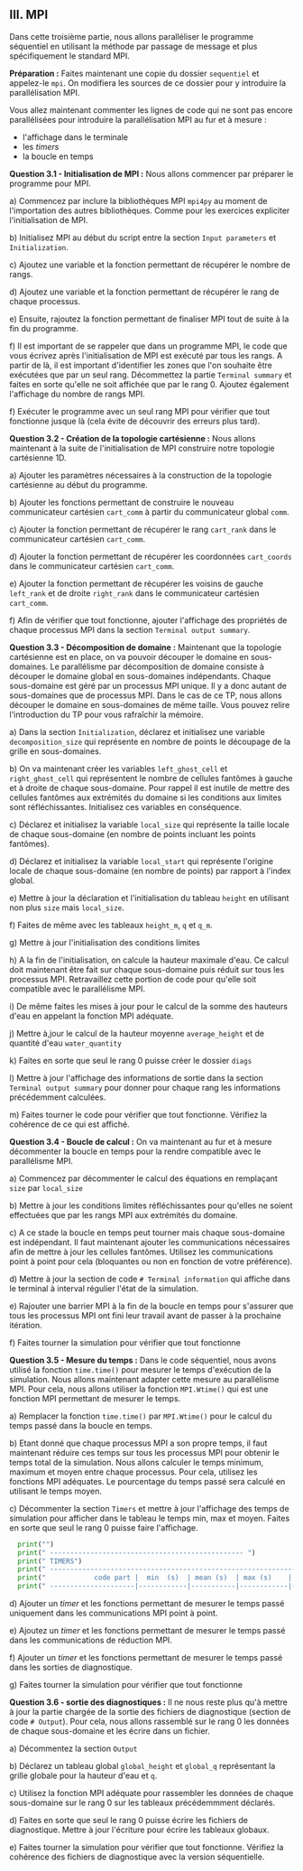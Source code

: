 ## III. MPI

Dans cette troisième partie, nous allons paralléliser le programme séquentiel en utilisant la méthode par passage de message et plus spécifiquement le standard MPI.

**Préparation :** Faites maintenant une copie du dossier `sequentiel` et appelez-le `mpi`.
On modifiera les sources de ce dossier pour y introduire la parallélisation MPI.

Vous allez maintenant commenter les lignes de code qui ne sont pas encore parallélisées pour introduire la parallélisation MPI au fur et à mesure :

* l'affichage dans le terminale
* les *timers*
* la boucle en temps

**Question 3.1 - Initialisation de MPI :** Nous allons commencer par préparer le programme pour MPI.

a) Commencez par inclure la bibliothèques MPI `mpi4py` au moment de l'importation des autres bibliothèques.
Comme pour les exercices expliciter l'initialisation de MPI.

b) Initialisez MPI au début du script entre la section `Input parameters` et `Initialization`.

c) Ajoutez une variable et la fonction permettant de récupérer le nombre de rangs.

d) Ajoutez une variable et la fonction permettant de récupérer le rang de chaque processus.

e) Ensuite, rajoutez la fonction permettant de finaliser MPI tout de suite à la fin du programme.

f) Il est important de se rappeler que dans un programme MPI, le code que vous écrivez après l'initialisation de MPI est exécuté par tous les rangs.
A partir de là, il est important d'identifier les zones que l'on souhaite être exécutées que par un seul rang.
Décommettez la partie `Terminal summary` et faites en sorte qu'elle ne soit affichée que par le rang 0.
Ajoutez également l'affichage du nombre de rangs MPI.

f) Exécuter le programme avec un seul rang MPI pour vérifier que tout fonctionne jusque là (cela évite de découvrir des erreurs plus tard).

**Question 3.2 - Création de la topologie cartésienne :** Nous allons maintenant à la suite de l'initialisation de MPI construire notre topologie cartésienne 1D.

a) Ajouter les paramètres nécessaires à la construction de la topologie cartésienne au début du programme.

b) Ajouter les fonctions permettant de construire le nouveau communicateur cartésien `cart_comm` à partir du communicateur global `comm`.

c) Ajouter la fonction permettant de récupérer le rang `cart_rank` dans le communicateur cartésien `cart_comm`.

d) Ajouter la fonction permettant de récupérer les coordonnées `cart_coords` dans le communicateur cartésien `cart_comm`.

e) Ajouter la fonction permettant de récupérer les voisins de gauche `left_rank` et de droite `right_rank` dans le communicateur cartésien `cart_comm`.

f) Afin de vérifier que tout fonctionne, ajouter l'affichage des propriétés de chaque processus MPI dans la section `Terminal output summary`.

**Question 3.3 - Décomposition de domaine :** Maintenant que la topologie cartésienne est en place, on va pouvoir découper le domaine en sous-domaines.
Le parallélisme par décomposition de domaine consiste à découper le domaine global en sous-domaines indépendants.
Chaque sous-domaine est géré par un processus MPI unique.
Il y a donc autant de sous-domaines que de processus MPI.
Dans le cas de ce TP, nous allons découper le domaine en sous-domaines de même taille.
Vous pouvez relire l'introduction du TP pour vous rafraîchir la mémoire.

a) Dans la section `Initialization`, déclarez et initialisez une variable `decomposition_size` qui représente en nombre de points le découpage de la grille en sous-domaines.

b) On va maintenant créer les variables `left_ghost_cell` et `right_ghost_cell` qui représentent le nombre de cellules fantômes à gauche et à droite de chaque sous-domaine.
Pour rappel il est inutile de mettre des cellules fantômes aux extrémités du domaine si les conditions aux limites sont réfléchissantes.
Initialisez ces variables en conséquence.

c) Déclarez et initialisez la variable `local_size` qui représente la taille locale de chaque sous-domaine (en nombre de points incluant les points fantômes).

d) Déclarez et initialisez la variable `local_start` qui représente l'origine locale de chaque sous-domaine (en nombre de points) par rapport à l'index global.

e) Mettre à jour la déclaration et l'initialisation du tableau `height` en utilisant non plus `size` mais `local_size`.

f) Faites de même avec les tableaux  `height_m`, `q` et `q_m`.

g) Mettre à jour l'initialisation des conditions limites

h) A la fin de l'initialisation, on calcule la hauteur maximale d'eau. Ce calcul doit maintenant être fait sur chaque sous-domaine puis réduit sur tous les processus MPI. Retravaillez cette portion de code pour qu'elle soit compatible avec le parallélisme MPI.

i) De même faites les mises à jour pour le calcul de la somme des hauteurs d'eau en appelant la fonction MPI adéquate.

j) Mettre à,jour le calcul de la hauteur moyenne `average_height` et de quantité d'eau `water_quantity`

k) Faites en sorte que seul le rang 0 puisse créer le dossier `diags`

l) Mettre à jour l'affichage des informations de sortie dans la section `Terminal output summary` pour donner pour chaque rang les informations précédemment calculées. 

m) Faites tourner le code pour vérifier que tout fonctionne. Vérifiez la cohérence de ce qui est affiché.

**Question 3.4 - Boucle de calcul :** On va maintenant au fur et à mesure décommenter la boucle en temps pour la rendre compatible avec le parallélisme MPI.

a) Commencez par décommenter le calcul des équations en remplaçant `size` par `local_size`

b) Mettre à jour les conditions limites réfléchissantes pour qu'elles ne soient effectuées que par les rangs MPI aux extrémités du domaine.

c) A ce stade la boucle en temps peut tourner mais chaque sous-domaine est indépendant. Il faut maintenant ajouter les communications nécessaires afin de mettre à jour les cellules fantômes. Utilisez les communications point à point pour cela (bloquantes ou non en fonction de votre préférence).

d) Mettre à jour la section de code `# Terminal information` qui affiche dans le terminal à interval régulier l'état de la simulation.

e) Rajouter une barrier MPI à la fin de la boucle en temps pour s'assurer que tous les processus MPI ont fini leur travail avant de passer à la prochaine itération.

f) Faites tourner la simulation pour vérifier que tout fonctionne

**Question 3.5 - Mesure du temps :** Dans le code séquentiel, nous avons utilisé la fonction `time.time()` pour mesurer le temps d'exécution de la simulation.
Nous allons maintenant adapter cette mesure au parallélisme MPI.
Pour cela, nous allons utiliser la fonction `MPI.Wtime()` qui est une fonction MPI permettant de mesurer le temps.

a) Remplacer la fonction `time.time()` par `MPI.Wtime()` pour le calcul du temps passé dans la boucle en temps.

b) Etant donné que chaque processus MPI a son propre temps, il faut maintenant réduire ces temps sur tous les processus MPI pour obtenir le temps total de la simulation. Nous allons calculer le temps minimum, maximum et moyen entre chaque processus. Pour cela, utilisez les fonctions MPI adéquates. Le pourcentage du temps passé sera calculé en utilisant le temps moyen.

c) Décommenter la section `Timers` et mettre à jour l'affichage des temps de simulation pour afficher dans le tableau le temps min, max et moyen. Faites en sorte que seul le rang 0 puisse faire l'affichage.

```python
  print("")
  print(" ------------------------------------------------ ")
  print(" TIMERS")
  print(" ------------------------------------------------------------------------| ")
  print("            code part |  min  (s)  | mean (s)  | max (s)    | percentage |")
  print(" ---------------------|------------|-----------|------------|------------|")
```

d) Ajouter un *timer* et les fonctions permettant de mesurer le temps passé uniquement dans les communications MPI point à point.

e) Ajoutez un *timer* et les fonctions permettant de mesurer le temps passé dans les communications de réduction MPI.

f) Ajouter un *timer* et les fonctions permettant de mesurer le temps passé dans les sorties de diagnostique.

g) Faites tourner la simulation pour vérifier que tout fonctionne

**Question 3.6 - sortie des diagnostiques :** Il ne nous reste plus qu'à mettre à jour la partie chargée de la sortie des fichiers de diagnostique (section de code `# Output`). Pour cela, nous allons rassemblé sur le rang 0 les données de chaque sous-domaine et les écrire dans un fichier.

a) Décommentez la section `Output`

b) Déclarez un tableau global `global_height` et `global_q` représentant la grille globale pour la hauteur d'eau et `q`.

c) Utilisez la fonction MPI adéquate pour rassembler les données de chaque sous-domaine sur le rang 0 sur les tableaux précédemmment déclarés.

d) Faites en sorte que seul le rang 0 puisse écrire les fichiers de diagnostique. Mettre à jour l'écriture pour écrire les tableaux globaux.

e) Faites tourner la simulation pour vérifier que tout fonctionne. Vérifiez la cohérence des fichiers de diagnostique avec la version séquentielle.